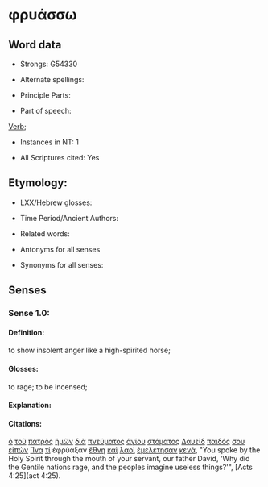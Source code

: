 # φρυάσσω

<!-- Status: S2=NeedsFinalCheck -->
<!-- Lexica used for edits: BDAG, FFM, LN, A-S -->

## Word data

* Strongs: G54330

* Alternate spellings:

* Principle Parts: 

* Part of speech: 

[Verb](http://ugg.readthedocs.io/en/latest/verb.html); 

* Instances in NT: 1

* All Scriptures cited: Yes

## Etymology: 

* LXX/Hebrew glosses: 

* Time Period/Ancient Authors: 

* Related words: 

* Antonyms for all senses

* Synonyms for all senses: 

## Senses 

### Sense 1.0:

#### Definition: 

to show insolent anger like a high-spirited horse;

#### Glosses:

to rage; to be incensed; 

#### Explanation:

#### Citations:

[ὁ](../G35880/01.md) [τοῦ](../G35880/01.md) [πατρὸς](../G39620/01.md) [ἡμῶν](../G14730/01.md) [διὰ](../G12230/01.md) [πνεύματος](../G41510/01.md) [ἁγίου](../G00400/01.md) [στόματος](../G47500/01.md) [Δαυεὶδ](../G11380/01.md) [παιδός](../G38160/01.md) [σου](../G47710/01.md) [εἰπών](../G30040/01.md) [Ἵνα](../G24430/01.md) [τί](../G51010/01.md) ἐφρύαξαν [ἔθνη](../G14840/01.md) [καὶ](../G25320/01.md) [λαοὶ](../G29920/01.md) [ἐμελέτησαν](../G31910/01.md) [κενά](../G27560/01.md), "You spoke by the Holy Spirit through the mouth of your servant, our father David, 'Why did the Gentile nations rage, and the peoples imagine useless things?'", [Acts 4:25](act 4:25). 
